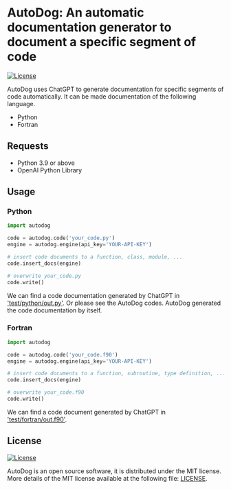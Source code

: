 # AutoDog: An automatic documentation generator to document a specific segment of code

[![License](https://img.shields.io/badge/license-MIT-red.svg)](https://opensource.org/license/mit/)

AutoDog uses ChatGPT to generate documentation for specific segments of code automatically.
It can be made documentation of the following language.

- Python
- Fortran
## Requests

- Python 3.9 or above
- OpenAI Python Library

## Usage

### Python

```python:usage_python.py
import autodog

code = autodog.code('your_code.py')
engine = autodog.engine(api_key='YOUR-API-KEY')

# insert code documents to a function, class, module, ...
code.insert_docs(engine)

# overwrite your_code.py
code.write()
```

We can find a code documentation generated by ChatGPT in ['test/python/out.py'](https://github.com/tishikawaz/autodog/blob/main/test/python/out.py). Or please see the AutoDog codes.
AutoDog generated the code documentation by itself.

### Fortran

```python:usage_fortran.py
import autodog

code = autodog.code('your_code.f90')
engine = autodog.engine(api_key='YOUR-API-KEY')

# insert code documents to a function, subroutine, type definition, ...
code.insert_docs(engine)

# overwrite your_code.f90
code.write()
```

We can find a code document generated by ChatGPT in ['test/fortran/out.f90'](https://github.com/tishikawaz/autodog/blob/main/test/fortran/out.f90).

## License

[![License](https://img.shields.io/badge/license-MIT-red.svg)](https://opensource.org/license/mit/)

AutoDog is an open source software, it is distributed under the MIT license. More details of the MIT license available at the following file: [LICENSE](LICENSE).